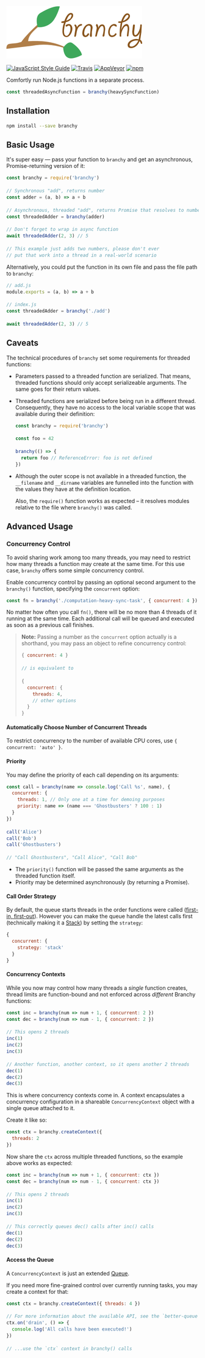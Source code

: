![Branchy](branchy.png)

[![JavaScript Style Guide](https://img.shields.io/badge/code_style-standard-brightgreen.svg)](https://standardjs.com)
[![Travis](https://img.shields.io/travis/Loilo/branchy.svg?label=unix&logo=travis)](https://travis-ci.org/Loilo/branchy)
[![AppVeyor](https://img.shields.io/appveyor/ci/Loilo/branchy.svg?label=windows&logo=appveyor)](https://ci.appveyor.com/project/Loilo/branchy)
[![npm](https://img.shields.io/npm/v/branchy.svg)](https://www.npmjs.com/package/branchy)

Comfortly run Node.js functions in a separate process.

```javascript
const threadedAsyncFunction = branchy(heavySyncFunction)
```

## Installation

```bash
npm install --save branchy
```

## Basic Usage

It's super easy — pass your function to `branchy` and get an asynchronous, Promise-returning version of it:

```javascript
const branchy = require('branchy')

// Synchronous "add", returns number
const adder = (a, b) => a + b

// Asynchronous, threaded "add", returns Promise that resolves to number
const threadedAdder = branchy(adder)

// Don't forget to wrap in async function
await threadedAdder(2, 3) // 5

// This example just adds two numbers, please don't ever
// put that work into a thread in a real-world scenario
```

Alternatively, you could put the function in its own file and pass the file path to `branchy`:

```javascript
// add.js
module.exports = (a, b) => a + b

// index.js
const threadedAdder = branchy('./add')

await threadedAdder(2, 3) // 5
```

## Caveats

The technical procedures of `branchy` set some requirements for threaded functions:

- Parameters passed to a threaded function are serialized. That means, threaded functions should only accept serializeable arguments. The same goes for their return values.
- Threaded functions are serialized before being run in a different thread. Consequently, they have no access to the local variable scope that was available during their definition:

  ```javascript
  const branchy = require('branchy')

  const foo = 42

  branchy(() => {
    return foo // ReferenceError: foo is not defined
  })
  ```

- Although the outer scope is not available in a threaded function, the `__filename` and `__dirname` variables are funnelled into the function with the values they have at the definition location.

  Also, the `require()` function works as expected – it resolves modules relative to the file where `branchy()` was called.

## Advanced Usage

### Concurrency Control

To avoid sharing work among too many threads, you may need to restrict how many threads a function may create at the same time. For this use case, `branchy` offers some simple concurrency control.

Enable concurrency control by passing an optional second argument to the `branchy()` function, specifying the `concurrent` option:

```javascript
const fn = branchy('./computation-heavy-sync-task', { concurrent: 4 })
```

No matter how often you call `fn()`, there will be no more than 4 threads of it running at the same time. Each additional call will be queued and executed as soon as a previous call finishes.

> **Note:** Passing a number as the `concurrent` option actually is a shorthand, you may pass an object to refine concurrency control:
>
> ```javascript
> { concurrent: 4 }
>
> // is equivalent to
>
> {
>   concurrent: {
>     threads: 4,
>     // other options
>   }
> }
> ```

#### Automatically Choose Number of Concurrent Threads

To restrict concurrency to the number of available CPU cores, use `{ concurrent: 'auto' }`.

#### Priority

You may define the priority of each call depending on its arguments:

```javascript
const call = branchy(name => console.log('Call %s', name), {
  concurrent: {
    threads: 1, // Only one at a time for demoing purposes
    priority: name => (name === 'Ghostbusters' ? 100 : 1)
  }
})

call('Alice')
call('Bob')
call('Ghostbusters')

// "Call Ghostbusters", "Call Alice", "Call Bob"
```

- The `priority()` function will be passed the same arguments as the threaded function itself.
- Priority may be determined asynchronously (by returning a Promise).

#### Call Order Strategy

By default, the queue starts threads in the order functions were called ([first-in, first-out](<https://en.wikipedia.org/wiki/FIFO_(computing_and_electronics)>)). However you can make the queue handle the latest calls first (technically making it a [Stack](<https://en.wikipedia.org/wiki/Stack_(abstract_data_type)>)) by setting the `strategy`:

```javascript
{
  concurrent: {
    strategy: 'stack'
  }
}
```

#### Concurrency Contexts

While you now may control how many threads a _single_ function creates, thread limits are function-bound and not enforced across _different_ Branchy functions:

```javascript
const inc = branchy(num => num + 1, { concurrent: 2 })
const dec = branchy(num => num - 1, { concurrent: 2 })

// This opens 2 threads
inc(1)
inc(2)
inc(3)

// Another function, another context, so it opens another 2 threads
dec(1)
dec(2)
dec(3)
```

This is where concurrency contexts come in. A context encapsulates a concurrency configuration in a shareable `ConcurrencyContext` object with a single queue attached to it.

Create it like so:

```javascript
const ctx = branchy.createContext({
  threads: 2
})
```

Now share the `ctx` across multiple threaded functions, so the example above works as expected:

```javascript
const inc = branchy(num => num + 1, { concurrent: ctx })
const dec = branchy(num => num - 1, { concurrent: ctx })

// This opens 2 threads
inc(1)
inc(2)
inc(3)

// This correctly queues dec() calls after inc() calls
dec(1)
dec(2)
dec(3)
```

#### Access the Queue

A `ConcurrencyContext` is just an extended [Queue](https://www.npmjs.com/package/better-queue).

If you need more fine-grained control over currently running tasks, you may create a context for that:

```javascript
const ctx = branchy.createContext({ threads: 4 })

// For more information about the available API, see the `better-queue` docs
ctx.on('drain', () => {
  console.log('All calls have been executed!')
})

// ...use the `ctx` context in branchy() calls
```
